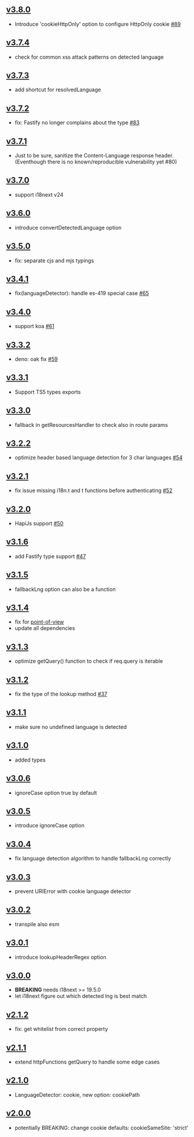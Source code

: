 ## [v3.8.0](https://github.com/i18next/i18next-http-middleware/compare/v3.7.4...v3.8.0)
- Introduce 'cookieHttpOnly' option to configure HttpOnly cookie [#89](https://github.com/i18next/i18next-http-middleware/pull/89)

## [v3.7.4](https://github.com/i18next/i18next-http-middleware/compare/v3.7.3...v3.7.4)
- check for common xss attack patterns on detected language

## [v3.7.3](https://github.com/i18next/i18next-http-middleware/compare/v3.7.2...v3.7.3)
- add shortcut for resolvedLanguage

## [v3.7.2](https://github.com/i18next/i18next-http-middleware/compare/v3.7.1...v3.7.2)
- fix: Fastify no longer complains about the type [#83](https://github.com/i18next/i18next-http-middleware/pull/83)

## [v3.7.1](https://github.com/i18next/i18next-http-middleware/compare/v3.7.0...v3.7.1)
- Just to be sure, sanitize the Content-Language response header. (Eventhough there is no known/reproducible vulnerability yet #80)

## [v3.7.0](https://github.com/i18next/i18next-http-middleware/compare/v3.6.0...v3.7.0)
- support i18next v24

## [v3.6.0](https://github.com/i18next/i18next-http-middleware/compare/v3.5.0...v3.6.0)
- introduce convertDetectedLanguage option

## [v3.5.0](https://github.com/i18next/i18next-http-middleware/compare/v3.4.1...v3.5.0)
- fix: separate cjs and mjs typings

## [v3.4.1](https://github.com/i18next/i18next-http-middleware/compare/v3.4.0...v3.4.1)
- fix(languageDetector): handle es-419 special case [#65](https://github.com/i18next/i18next-http-middleware/pull/65)

## [v3.4.0](https://github.com/i18next/i18next-http-middleware/compare/v3.3.2...v3.4.0)
- support koa [#61](https://github.com/i18next/i18next-http-middleware/issues/61)

## [v3.3.2](https://github.com/i18next/i18next-http-middleware/compare/v3.3.1...v3.3.2)
- deno: oak fix [#59](https://github.com/i18next/i18next-http-middleware/issues/59)

## [v3.3.1](https://github.com/i18next/i18next-http-middleware/compare/v3.3.0...v3.3.1)
- Support TS5 types exports

## [v3.3.0](https://github.com/i18next/i18next-http-middleware/compare/v3.2.2...v3.3.0)
- fallback in getResourcesHandler to check also in route params

## [v3.2.2](https://github.com/i18next/i18next-http-middleware/compare/v3.2.1...v3.2.2)
- optimize header based language detection for 3 char languages [#54](https://github.com/i18next/i18next-http-middleware/issues/54)

## [v3.2.1](https://github.com/i18next/i18next-http-middleware/compare/v3.2.0...v3.2.1)
- fix issue missing i18n.t and t functions before authenticating [#52](https://github.com/i18next/i18next-http-middleware/pull/52)

## [v3.2.0](https://github.com/i18next/i18next-http-middleware/compare/v3.1.6...v3.2.0)
- HapiJs support [#50](https://github.com/i18next/i18next-http-middleware/pull/50)

## [v3.1.6](https://github.com/i18next/i18next-http-middleware/compare/v3.1.5...v3.1.6)
- add Fastify type support [#47](https://github.com/i18next/i18next-http-middleware/pull/47)

## [v3.1.5](https://github.com/i18next/i18next-http-middleware/compare/v3.1.4...v3.1.5)
- fallbackLng option can also be a function

## [v3.1.4](https://github.com/i18next/i18next-http-middleware/compare/v3.1.3...v3.1.4)
- fix for [point-of-view](https://github.com/fastify/point-of-view)
- update all dependencies

## [v3.1.3](https://github.com/i18next/i18next-http-middleware/compare/v3.1.2...v3.1.3)
- optimize getQuery() function to check if req.query is iterable

## [v3.1.2](https://github.com/i18next/i18next-http-middleware/compare/v3.1.1...v3.1.2)
- fix the type of the lookup method [#37](https://github.com/i18next/i18next-http-middleware/pull/37)

## [v3.1.1](https://github.com/i18next/i18next-http-middleware/compare/v3.1.0...v3.1.1)
- make sure no undefined language is detected

## [v3.1.0](https://github.com/i18next/i18next-http-middleware/compare/v3.0.6...v3.1.0)
- added types

## [v3.0.6](https://github.com/i18next/i18next-http-middleware/compare/v3.0.5...v3.0.6)
- ignoreCase option true by default

## [v3.0.5](https://github.com/i18next/i18next-http-middleware/compare/v3.0.4...v3.0.5)
- introduce ignoreCase option

## [v3.0.4](https://github.com/i18next/i18next-http-middleware/compare/v3.0.3...v3.0.4)
- fix language detection algorithm to handle fallbackLng correctly

## [v3.0.3](https://github.com/i18next/i18next-http-middleware/compare/v3.0.2...v3.0.3)
- prevent URIError with cookie language detector

## [v3.0.2](https://github.com/i18next/i18next-http-middleware/compare/v3.0.1...v3.0.2)
- transpile also esm

## [v3.0.1](https://github.com/i18next/i18next-http-middleware/compare/v3.0.0...v3.0.1)
- introduce lookupHeaderRegex option

## [v3.0.0](https://github.com/i18next/i18next-http-middleware/compare/v2.1.2...v3.0.0)
- **BREAKING** needs i18next >= 19.5.0
- let i18next figure out which detected lng is best match

## [v2.1.2](https://github.com/i18next/i18next-http-middleware/compare/v2.1.1...v2.1.2)
- fix: get whitelist from correct property

## [v2.1.1](https://github.com/i18next/i18next-http-middleware/compare/v2.1.0...v2.1.1)
- extend httpFunctions getQuery to handle some edge cases

## [v2.1.0](https://github.com/i18next/i18next-http-middleware/compare/v2.0.0...v2.1.0)
- LanguageDetector: cookie, new option: cookiePath

## [v2.0.0](https://github.com/i18next/i18next-http-middleware/compare/v1.3.1...v2.0.0)
- potentially BREAKING: change cookie defaults: cookieSameSite: 'strict'

